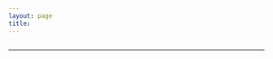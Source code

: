 ```yaml
---
layout: page
title: 
---
```


## 

-----------------------------------------------------------------------------------------

